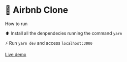 # 🏡 Airbnb Clone

How to run

⬆️ Install all the denpendecies running the command `yarn`

⚡️ Run `yarn dev` and access `localhost:3000`


[Live demo](https://airbnb-clone-delta-livid.vercel.app)
